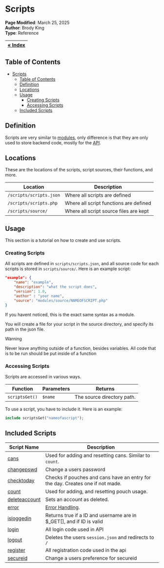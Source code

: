 # Scripts

**Page Modified**: March 25, 2025
\
**Author**: Brody King
\
**Type**: Reference

|**[« Index](/docs/index.md)** |
| --------------------------- | 

## Table of Contents

- [Scripts](#scripts)
  - [Table of Contents](#table-of-contents)
  - [Definition](#definition)
  - [Locations](#locations)
  - [Usage](#usage)
    - [Creating Scripts](#creating-scripts)
    - [Accessing Scripts](#accessing-scripts)
  - [Included Scripts](#included-scripts)

## Definition 

Scripts are very similar to [modules](modules.md), only difference is that they are only used to store backend code, mostly for the [API](api.md).

## Locations
These are the locations of the scripts, script sources, their functions, and more.

| Location | Description |
| -------- | ----------- |
| `/scripts/scripts.json` | Where all scripts are defined |
| `/scripts/scripts.php` | Where all script functions are defined |
| `/scripts/source/` | Where all script source files are kept |

## Usage
This section is a tutorial on how to create and use scripts.

### Creating Scripts

All scripts are defined in `scripts/scripts.json`, and all source code for each scripts is stored in `scripts/source/`. Here is an example script:

```json
"example": {
    "name": "example",
    "description": "what the script does",
    "version": 1.0,
    "author" : "your name",
    "source": "modules/source/NAMEOFSCRIPT.php"
}
```

If you havent noticed, this is the exact same syntax as a module.

You will create a file for your script in the source directory, and specify its path in the json file. 

> [!WARNING]
> Never leave anything outside of a function, besides variables. All code that is to be run should be put inside of a function

### Accessing Scripts

Scripts are accessed in various ways. 

| Function | Parameters | Returns |
| -------- | ---------- | ------- |
| `scriptsGet()` | `$name` | The source directory path. |

To use a script, you have to include it. Here is an example:
```php
include scriptsGet("nameofascript");
```

## Included Scripts

| Script Name | Description |
| ----------- | ----------- |
| [cans](/scripts/source/cans.php) | Used for adding and resetting cans. Similar to `count`. |
| [changepswd](/scripts/source/changepswd.php) | Change a users password |
| [checktoday](/scripts/source/checktoday.php) | Checks if pouches and cans have an entry for the day. Creates one if not made. |
| [count](/scripts/source/count.php) | Used for adding, and resetting pouch usage.
| [deleteaccount](/scripts/source/deleteaccount.php) | Sets an account as deleted.
| [error](/scripts/source/error.php) | [Error Handling](error.md).|
| [isloggedin](/scripts/source/isloggedin.php) | Returns true if a ID and username are in $_GET[], and if ID is valid |
| [login](/scripts/source/login.php) | All login code used in API |
| [logout](/scripts/source/logout.php) | Deletes the users `session.json` and redirects to `/` |
| [register](/scripts/source/register.php) | All registration code used in the api |
| [secureid](/scripts/source/secureid.php) | Change a users preference for secureid |